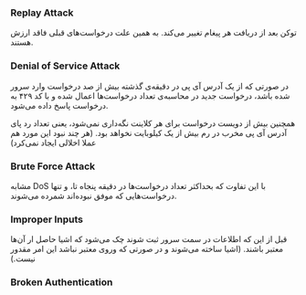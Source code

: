 ### Replay Attack
توکن بعد از دریافت هر پیغام تغییر می‌کند. به همین علت درخواست‌های قبلی فاقد ارزش هستند.

### Denial of Service Attack
در صورتی که از یک آدرس آی پی در دقیقه‌ی گذشته بیش از صد درخواست وارد سرور شده باشد، درخواست جدید در محاسبه‌ی تعداد درخواست‌ها اعمال شده و با کد ۴۲۹ به درخواست پاسخ داده می‌شود.

همچنین بیش از دویست درخواست برای هر کلاینت نگه‌داری نمی‌شود، یعنی تعداد رد پای آدرس آی پی مخرب در رم بیش از یک کیلوبایت نخواهد بود. (هر چند نبود این مورد هم عملا اخلالی ایجاد نمی‌کرد)

### Brute Force Attack
مشابه DoS با این تفاوت که بحداکثر تعداد درخواست‌ها در دقیقه پنجاه تا، و تنها درخواست‌هایی که موفق نبوده‌اند شمرده می‌شوند.

### Improper Inputs
قبل از این که اطلاعات در سمت سرور ثبت شوند چک می‌شود که اشیا‌ حاصل ار آن‌ها معتبر باشند. (اشیا ساخته می‌شوند و در صورتی که وروی معتبر نباشد این امر مقدور نیست.)

### Broken Authentication

